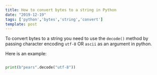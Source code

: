 ```yaml
---
title: How to convert bytes to a string in Python
date: "2019-12-19"
tags: ['python','bytes','string','convert']
template: post
---
```


To convert bytes to a string you need to use the `decode()` method by passing character encoding `utf-8` OR `ascii` as an argument in python.

Here is an example:

```python

print(b"pears".decode("utf-8"))

```
